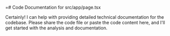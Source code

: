 =# Code Documentation for src/app/page.tsx

Certainly! I can help with providing detailed technical documentation for the codebase. Please share the code file or paste the code content here, and I'll get started with the analysis and documentation.
